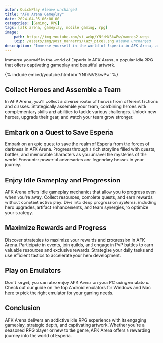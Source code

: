 ```yaml
---
autor: QuickPlay #leave unchanged
title: "AFK Arena Gameplay"
date: 2024-04-05 06:00:00
categories: [Gaming, RPG]
tags: [afk arena, gameplay, mobile gaming, rpg]
image: 
    path: https://img.youtube.com/vi_webp/YNfrMVSkwPw/maxres2.webp 
    lqip: /assets/img/post_bannerrs/lazy_pixel.png #leave unchanged
description: "Immerse yourself in the world of Esperia in AFK Arena, a popular idle RPG that offers captivating gameplay and beautiful artwork. Collect heroes, assemble a powerful team, and embark on a quest to save the realm from evil forces. Discover its strategic depth, engaging progression system, and how to maximize your rewards in this addictive idle RPG adventure."
---
```


Immerse yourself in the world of Esperia in AFK Arena, a popular idle RPG that offers captivating gameplay and beautiful artwork.

{% include embed/youtube.html id='YNfrMVSkwPw' %}

## Collect Heroes and Assemble a Team
In AFK Arena, you'll collect a diverse roster of heroes from different factions and classes. Strategically assemble your team, combining heroes with complementary skills and abilities to tackle various challenges. Unlock new heroes, upgrade their gear, and watch your team grow stronger.

## Embark on a Quest to Save Esperia
Embark on an epic quest to save the realm of Esperia from the forces of darkness in AFK Arena. Progress through a rich storyline filled with quests, battles, and memorable characters as you unravel the mysteries of the world. Encounter powerful adversaries and legendary bosses in your journey.

## Enjoy Idle Gameplay and Progression
AFK Arena offers idle gameplay mechanics that allow you to progress even when you're away. Collect resources, complete quests, and earn rewards without constant active play. Dive into deep progression systems, including hero upgrades, artifact enhancements, and team synergies, to optimize your strategy.

## Maximize Rewards and Progress
Discover strategies to maximize your rewards and progression in AFK Arena. Participate in events, join guilds, and engage in PvP battles to earn valuable resources and exclusive rewards. Strategize your daily tasks and use efficient tactics to accelerate your hero development.

## Play on Emulators
Don't forget, you can also enjoy AFK Arena on your PC using emulators. Check out our guide on the top Android emulators for Windows and Mac [here](https://quickplaymobile.github.io/posts/Top-10-Best-Android-Emulators-for-Windows-and-Mac/) to pick the right emulator for your gaming needs.

## Conclusion
AFK Arena delivers an addictive idle RPG experience with its engaging gameplay, strategic depth, and captivating artwork. Whether you're a seasoned RPG player or new to the genre, AFK Arena offers a rewarding journey into the world of Esperia.


